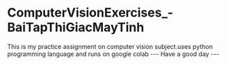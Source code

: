 # ComputerVisionExercises_-BaiTapThiGiacMayTinh
This is my practice assignment on computer vision subject.uses python programming language and runs on google colab 
--- Have a good day ---
